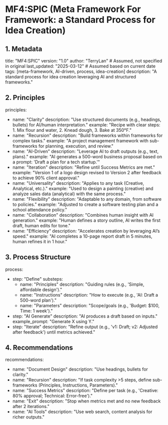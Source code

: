 
# MF4:SPIC (Meta Framework For Framework: a Standard Process for Idea Creation)

## 1. Metadata
title: "MF4:SPIC"
version: "1.0"
author: "TerryLan"  # Assumed, not specified in original
last_updated: "2025-03-12"  # Assumed based on current date
tags: [meta-framework, AI-driven, process, idea-creation]
description: "A standard process for idea creation leveraging AI and structured frameworks."

## 2. Principles
principles:
  - name: "Clarity"
    description: "Use structured documents (e.g., headings, bullets) for AI/human interpretation."
    example: "Recipe with clear steps: 1. Mix flour and water, 2. Knead dough, 3. Bake at 350°F."
  - name: "Recursion"
    description: "Build frameworks within frameworks for complex tasks."
    example: "A project management framework with sub-frameworks for planning, execution, and review."
  - name: "AI-Driven"
    description: "Leverage AI to draft outputs (e.g., text, plans)."
    example: "AI generates a 500-word business proposal based on a prompt: 'Draft a plan for a tech startup.'"
  - name: "Iteration"
    description: "Refine until Success Metrics are met."
    example: "Version 1 of a logo design revised to Version 2 after feedback to achieve 90% client approval."
  - name: "Universality"
    description: "Applies to any task (Creative, Analytical, etc.)."
    example: "Used to design a painting (creative) and analyze sales data (analytical) with the same process."
  - name: "Flexibility"
    description: "Adaptable to any domain, from software to policies."
    example: "Adjusted to create a software testing plan and a school attendance policy."
  - name: "Collaboration"
    description: "Combines human insight with AI generation."
    example: "Human defines a story outline, AI writes the first draft, human edits for tone."
  - name: "Efficiency"
    description: "Accelerates creation by leveraging AI’s speed."
    example: "AI completes a 10-page report draft in 5 minutes, human refines it in 1 hour."

## 3. Process Structure
process:
  - step: "Define"
    substeps:
      - name: "Principles"
        description: "Guiding rules (e.g., 'Simple, affordable design')."
      - name: "Instructions"
        description: "How to execute (e.g., 'AI: Draft a 500-word plan')."
      - name: "Parameters"
        description: "Scope/goals (e.g., 'Budget: $100, Time: 1 week')."
  - step: "AI Generate"
    description: "AI produces a draft based on inputs."
    example_prompt: "Generate X using Y."
  - step: "Iterate"
    description: "Refine output (e.g., 'v1: Draft; v2: Adjusted after feedback') until metrics achieved."

## 4. Recommendations
recommendations:
  - name: "Document Design"
    description: "Use headings, bullets for clarity."
  - name: "Recursion"
    description: "If task complexity >5 steps, define sub-frameworks (Principles, Instructions, Parameters)."
  - name: "Success Metrics"
    description: "Define per task (e.g., 'Creative: 80% approval; Technical: Error-free')."
  - name: "Exit"
    description: "Stop when metrics met and no new feedback after 2 iterations."
  - name: "AI Tools"
    description: "Use web search, content analysis for richer outputs."
